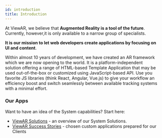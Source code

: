 ```yaml
---
id: introduction
title: Introduction
---
```


At ViewAR, we believe that **Augmented Reality is a tool of the future**. Currently, however,it is only available to a narrow group of specialists.  

**It is our mission to let web developers create applications by focusing on UI and content**.

Within almost 10 years of development, we have created an AR framework which we are now opening to the world. It is a platform-independent solution offering a range of HTML-based Template Application that may be used out-of-the-box or customized using JavaScript-based API. Use you favorite JS libraries (think React, Angular, Vue.js) to give your workflow an efficiency boost and switch seamlessly between available tracking systems with a minimal effort.

### Our Apps

Want to have an idea of the System capabilities? Start here:

- [ViewAR Solutions](https://www.viewar.com/solutions/) - an overview of our System Solutions.
- [ViewAR Success Stories](https://www.viewar.com/success-stories/) - chosen custom applications prepared for our Clients


